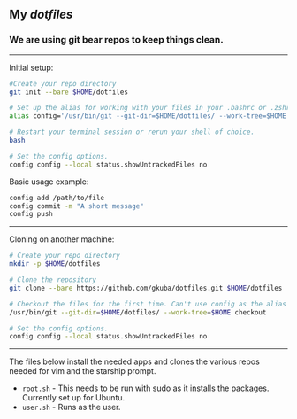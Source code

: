 ## My ___dotfiles___


### We are using git bear repos to keep things clean.
___
Initial setup:
```bash
#Create your repo directory
git init --bare $HOME/dotfiles

# Set up the alias for working with your files in your .bashrc or .zshrc
alias config='/usr/bin/git --git-dir=$HOME/dotfiles/ --work-tree=$HOME'

# Restart your terminal session or rerun your shell of choice.
bash

# Set the config options.
config config --local status.showUntrackedFiles no
```

Basic usage example:
```bash
config add /path/to/file
config commit -m "A short message"
config push
```
___

Cloning on another machine:
```bash
# Create your repo directory
mkdir -p $HOME/dotfiles

# Clone the repository
git clone --bare https://github.com/gkuba/dotfiles.git $HOME/dotfiles

# Checkout the files for the first time. Can't use config as the alias isn't currently set. NOTE: this will fail if you have any of the same files in your home dir such as a .bashrc.
/usr/bin/git --git-dir=$HOME/dotfiles/ --work-tree=$HOME checkout

# Set the config options.
config config --local status.showUntrackedFiles no

```
---

The files below install the needed apps and clones the various repos needed for vim and the starship prompt.
- ```root.sh``` - This needs to be run with sudo as it installs the packages. Currently set up for Ubuntu.
- ```user.sh``` - Runs as the user.
